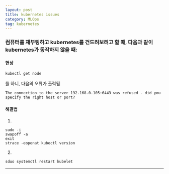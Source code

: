```yaml
---
layout: post
title: kubernetes issues
category: MLOps
tag: kubernetes
---
```



### 컴퓨터를 재부팅하고 kubernetes를 건드려보려고 할 때, 다음과 같이 kubernetes가 동작하지 않을 때:

#### 현상
```
kubectl get node
```
를 하니, 다음의 오류가 출력됨
```
The connection to the server 192.168.0.105:6443 was refused - did you specify the right host or port?
```

#### 해결법

1)
```
sudo -i
swapoff -a
exit
strace -eopenat kubectl version
```

2)
```
sduo systemctl restart kubelet
```

-------------------------------------------

